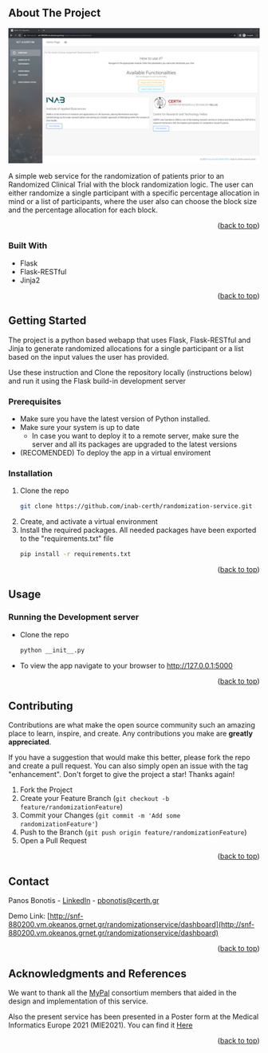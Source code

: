 <a name="readme-top"></a>

<!-- ABOUT THE PROJECT -->
## About The Project

[![Product Name Screen Shot][product-screenshot]](http://snf-880200.vm.okeanos.grnet.gr/randomizationservice/dashboard)

A simple web service for the randomization of patients prior to an Randomized Clinical Trial with the block randomization logic. The user can either randomize a single participant with a specific percentage allocation in mind or a list of participants, where the user also can choose the block size and the percentage allocation for each block.


<p align="right">(<a href="#readme-top">back to top</a>)</p>

### Built With

* Flask
* Flask-RESTful
* Jinja2

<p align="right">(<a href="#readme-top">back to top</a>)</p>


<!-- GETTING STARTED -->
## Getting Started

The project is a python based webapp that uses Flask, Flask-RESTful and Jinja to generate randomized allocations for a single participant or a list based on the input values the user has provided. 

Use these instruction and Clone the repository locally (instructions below) and run it using the Flask build-in development server

### Prerequisites

* Make sure you have the latest version of Python installed.
* Make sure your system is up to date
  * In case you want to deploy it to a remote server, make sure the server and all its packages are upgraded to the latest versions
* (RECOMENDED) To deploy the app in a virtual enviroment 

### Installation

1. Clone the repo
   ```sh
   git clone https://github.com/inab-certh/randomization-service.git
   ```
2. Create, and activate a virtual environment
3. Install the required packages. All needed packages have been exported to the "requirements.txt" file
   ```sh
   pip install -r requirements.txt
   ```


<p align="right">(<a href="#readme-top">back to top</a>)</p>

<!-- USAGE EXAMPLES -->
## Usage

### Running the Development server

* Clone the repo
   ```sh
   python __init__.py
   ```
* To view the app navigate to your browser to http://127.0.0.1:5000

<p align="right">(<a href="#readme-top">back to top</a>)</p>

<!-- CONTRIBUTING -->
## Contributing

Contributions are what make the open source community such an amazing place to learn, inspire, and create. Any contributions you make are **greatly appreciated**.

If you have a suggestion that would make this better, please fork the repo and create a pull request. You can also simply open an issue with the tag "enhancement".
Don't forget to give the project a star! Thanks again!

1. Fork the Project
2. Create your Feature Branch (`git checkout -b feature/randomizationFeature`)
3. Commit your Changes (`git commit -m 'Add some randomizationFeature'`)
4. Push to the Branch (`git push origin feature/randomizationFeature`)
5. Open a Pull Request

<p align="right">(<a href="#readme-top">back to top</a>)</p>

<!-- CONTACT -->
## Contact

Panos Bonotis - [LinkedIn](https://www.linkedin.com/in/panos-bonotis-351a7996/) - pbonotis@certh.gr

Demo Link: [http://snf-880200.vm.okeanos.grnet.gr/randomizationservice/dashboard](http://snf-880200.vm.okeanos.grnet.gr/randomizationservice/dashboard)

<p align="right">(<a href="#readme-top">back to top</a>)</p>

<!-- ACKNOWLEDGMENTS -->
## Acknowledgments and References

We want to thank all the [MyPal](https://mypal-project.eu) consortium members that aided in the design and implementation of this service.

Also the present service has been presented in a Poster form at the Medical Informatics Europe 2021 (MIE2021). You can find it [Here](https://ebooks.iospress.nl/doi/10.3233/SHTI210375)

<p align="right">(<a href="#readme-top">back to top</a>)</p>

<!-- MARKDOWN LINKS & IMAGES -->
<!-- https://www.markdownguide.org/basic-syntax/#reference-style-links -->
[product-screenshot]: images/template.png